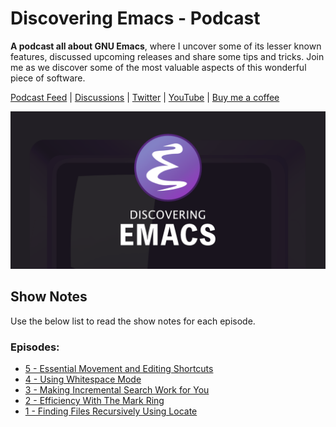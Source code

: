# Discovering Emacs - Podcast

**A podcast all about GNU Emacs**, where I uncover some of its lesser known
features, discussed upcoming releases and share some tips and tricks. Join me as
we discover some of the most valuable aspects of this wonderful piece of
software.

[Podcast Feed](https://www.discovering-emacs.com) | [Discussions](https://github.com/VernonGrant/discovering-emacs/discussions) | [Twitter](https://twitter.com/DiscoverEmacs) | [YouTube](https://www.youtube.com/@discoveringemacs) | [Buy me a coffee](https://www.buymeacoffee.com/vernon.grant)

![Discovering Emacs](https://raw.githubusercontent.com/VernonGrant/discovering-emacs/main/assets/images/discovering-emacs-podcast-banner.png "Podcast banner for: Discovering Emacs")

## Show Notes

Use the below list to read the show notes for each episode.

### Episodes:

- [5 - Essential Movement and Editing Shortcuts](https://github.com/VernonGrant/discovering-emacs/blob/main/show-notes/5-essential-movement-and-editing-shortcuts.md)
- [4 - Using Whitespace Mode](https://github.com/VernonGrant/discovering-emacs/blob/main/show-notes/4-using-whitespace-mode.md)
- [3 - Making Incremental Search Work for You](https://github.com/VernonGrant/discovering-emacs/blob/main/show-notes/3-making-incremental-search-work-for-you.md)
- [2 - Efficiency With The Mark Ring](https://github.com/VernonGrant/discovering-emacs/blob/main/show-notes/2-efficiency-with-the-mark-ring.md)
- [1 - Finding Files Recursively Using Locate](https://github.com/VernonGrant/discovering-emacs/blob/main/show-notes/1-finding-files-recursively-using-locate.md)
